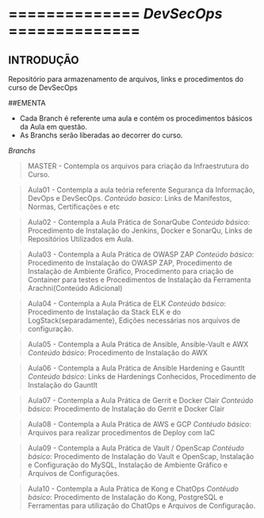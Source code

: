 # ============== *DevSecOps* ==============

## INTRODUÇÃO
Repositório para armazenamento de arquivos, links e procedimentos do curso de DevSecOps

##EMENTA
- Cada Branch é referente uma aula e contém os procedimentos básicos da Aula em questão.
- As Branchs serão liberadas ao decorrer do curso.

*Branchs*
> MASTER - Contempla os arquivos para criação da Infraestrutura do Curso.

> Aula01 - Contempla a aula teória referente Segurança da Informação, DevOps e DevSecOps.
           _Conteúdo basico_: Links de Manifestos, Normas, Certificações e etc

> Aula02 - Contempla a Aula Prática de SonarQube
           _Conteúdo básico_: Procedimento de Instalação do Jenkins, Docker e SonarQu, Links de Repositórios Utilizados em Aula.

> Aula03 - Contempla a Aula Prática de OWASP ZAP
           _Conteúdo básico_: Procedimento de Instalação do OWASP ZAP, Procedimento de Instalação de Ambiente Gráfico, Procedimento para criação de Container para testes e Procedimentos de Instalação da Ferramenta Arachni(Conteúdo Adicional)

> Aula04 - Contempla a Aula Prática de ELK
           _Conteúdo básico_: Procedimento de Instalação da Stack ELK e do LogStack(separadamente), Edições necessárias nos arquivos de configuração.

> Aula05 - Contempla a Aula Prática de Ansible, Ansible-Vault e AWX
	       _Conteúdo básico_: Procedimento de Instalação do AWX

> Aula06 - Contempla a Aula Prática de Ansible Hardening e Gauntlt
           _Conteúdo básico_: Links de Hardenings Conhecidos, Procedimento de Instalação do Gauntlt

> Aula07 - Contempla a Aula Prática de Gerrit e Docker Clair
	       _Conteúdo básico_: Procedimento de Instalação do Gerrit e Docker Clair

> Aula08 - Contempla a Aula Prática de AWS e GCP
          _Contéudo básico_: Arquivos para realizar procedimentos de Deploy com IaC

> Aula09 - Contempla a Aula Prática de Vault / OpenScap
          _Contéudo básico_: Procedimento de Instalação do Vault e OpenScap, Instalação e Configuração do MySQL, Instalação de Ambiente Gráfico e Arquivos de Configurações.

> Aula10 - Contempla a Aula Prática de Kong e ChatOps
          _Contéudo básico_: Procedimento de Instalação do Kong, PostgreSQL e Ferramentas para utilização do ChatOps e Arquivos de Configuração.
